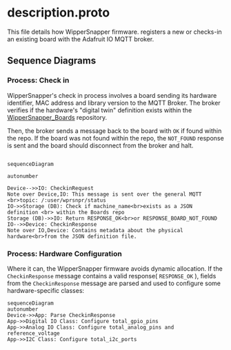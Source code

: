 
# description.proto

This file details how WipperSnapper firmware. registers a new or checks-in an existing board with the Adafruit IO MQTT broker.


## Sequence Diagrams

 
### Process: Check in

WipperSnapper's check in process involves a board sending its hardware identifier, MAC address and library version to the MQTT Broker. The broker verifies if the hardware's "digital twin" definition exists within the [WipperSnapper_Boards](https://github.com/adafruit/Wippersnapper_Boards) repository. 

Then, the broker sends a message back to the board with `OK` if found within the repo. If the board was not found within the repo,  the `NOT_FOUND` response is sent and the board should disconnect from the broker and halt.

```mermaid

sequenceDiagram

autonumber

Device-->>IO: CheckinRequest
Note over Device,IO: This message is sent over the general MQTT <br>topic: /:user/wprsnpr/status
IO->>Storage (DB): Check if machine_name<br>exists as a JSON definition <br> within the Boards repo
Storage (DB)->>IO: Return RESPONSE_OK<br>or RESPONSE_BOARD_NOT_FOUND
IO-->>Device: CheckinResponse 
Note over IO,Device: Contains metadata about the physical hardware<br>from the JSON definition file.
```


### Process: Hardware Configuration

Where it can, the WipperSnapper firmware avoids dynamic allocation. If the `CheckinResponse` message contains a valid response( `RESPONSE_OK` ), fields from the `CheckinResponse` message are parsed and used to configure some hardware-specific classes:
  
```mermaid
sequenceDiagram
autonumber
Device->>App: Parse CheckinResponse
App->>Digital IO Class: Configure total_gpio_pins 
App->>Analog IO Class: Configure total_analog_pins and reference_voltage 
App->>I2C Class: Configure total_i2c_ports
```